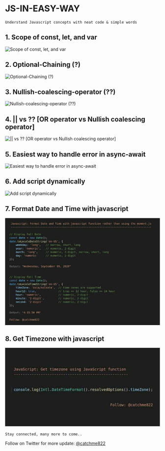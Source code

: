 # JS-IN-EASY-WAY

```
Understand Javascript concepts with neat code & simple words
```


## 1. Scope of const, let, and var

![Scope of const, let, and var](https://github.com/suri66/JS-IN-EASY-WAY/blob/master/images/scope%20of%20const%2C%20let%20and%20var%20variable.jpg?raw=true)


## 2. Optional-Chaining (?)

![Optional-Chaining (?)](https://github.com/suri66/JS-IN-EASY-WAY/blob/master/images/optional-chaining%20(%3F).jpg?raw=true)


## 3. Nullish-coalescing-operator (??)

![Nullish-coalescing-operator (??)](https://github.com/suri66/JS-IN-EASY-WAY/blob/master/images/nullish-coalescing-operator.jpg?raw=true)


## 4. || vs ?? [OR operator vs Nullish coalescing operator]

![|| vs ?? [OR operator vs Nullish coalescing operator]](https://github.com/suri66/JS-IN-EASY-WAY/blob/master/images/%3F%3F%20vs%20%7C%7C.jpg?raw=true)

## 5. Easiest way to handle error in async-await 

![Easiest way to handle error in async-await](https://github.com/suri66/JS-IN-EASY-WAY/blob/master/images/handle%20async%20await%20error.jpg?raw=true)


## 6. Add script dynamically

![Add script dynamically](https://github.com/suri66/JS-IN-EASY-WAY/blob/master/images/add-script-dynamically.jpg?raw=true)


## 7. Format Date and Time with javascript

![Format Date and Time with javascript](https://github.com/suri66/JS-IN-EASY-WAY/blob/master/images/formate-date-time-js.jpg?raw=true)



## 8. Get Timezone with javascript

![Get Timezone with javascript](https://github.com/suri66/JS-IN-EASY-WAY/blob/master/images/get-timezone.jpg?raw=true)


```
Stay connected, many more to come..
```

Follow on Twitter for more update: [@catchme822](https://twitter.com/catchme822?lang=en)